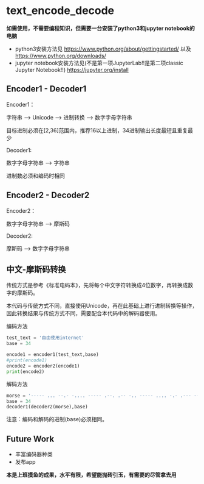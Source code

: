 # text_encode_decode

**如需使用，不需要编程知识，但需要一台安装了python3和jupyter notebook的电脑**
* python3安装方法见 https://www.python.org/about/gettingstarted/ 以及 https://www.python.org/downloads/
* jupyter notebook安装方法见(不是第一项JupyterLab!!是第二项classic Jupyter Notebook!!) https://jupyter.org/install

## Encoder1 - Decoder1

Encoder1：

   字符串 --> Unicode  --> 进制转换 --> 数字字母字符串  
   
   目标进制必须在[2,36]范围内，推荐16以上进制，34进制输出长度最短且重复最少   

Decoder1:

   数字字母字符串 -->  字符串
   
   进制数必须和编码时相同

## Encoder2 - Decoder2

Encoder2：

   数字字母字符串 --> 摩斯码

Decoder2:

   摩斯码 --> 数字字母字符串

## 中文-摩斯码转换

   传统方式是参考《标准电码本》，先将每个中文字符转换成4位数字，再转换成数字的摩斯码。  
   
   本代码与传统方式不同，直接使用Unicode，再在此基础上进行进制转换等操作，因此转换结果与传统方式不同，需要配合本代码中的解码器使用。  

   编码方法
   
   ```python
   test_text = '自由使用internet'
   base = 34

   encode1 = encoder1(test_text,base)
   #print(encode1)
   encode2 = encoder2(encode1)
   print(encode2)
   ```
   
   解码方法
   
   ```python
   morse = '----- ... --.- -.... ----- .--. .-- -.. ----- .... -.- .--- ----- .--. .-- ....- ----- ----- ...-- ...-- ----- ----- ...-- ---.. ----- ----- ...-- . ----- ----- ..--- -..- ----- ----- ...-- -.-. ----- ----- ...-- ---.. ----- ----- ..--- -..- ----- ----- ...-- .'
   base = 34
   decoder1(decoder2(morse),base)
   ```
   
   注意：编码和解码的进制(base)必须相同。

## Future Work
* 丰富编码器种类
* 发布app

**本是上班摸鱼的成果，水平有限，希望能抛砖引玉，有需要的尽管拿去用**

